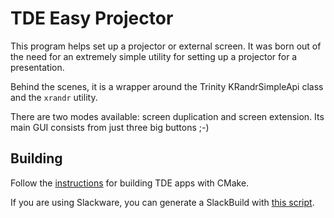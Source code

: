 # TDE Easy Projector

This program helps set up a projector or external screen. It was born out of the need for an extremely simple utility for setting up a projector for a presentation.

Behind the scenes, it is a wrapper around the Trinity KRandrSimpleApi class and the `xrandr` utility.

There are two modes available: screen duplication and screen extension. Its main GUI consists from just three big buttons ;-)

## Building
Follow the [instructions](https://wiki.trinitydesktop.org/How_to_Build_Extra_Applications) for building TDE apps with CMake.

If you are using Slackware, you can generate a SlackBuild with [this script](https://github.com/blu256/tde-slackbuild-gen).
